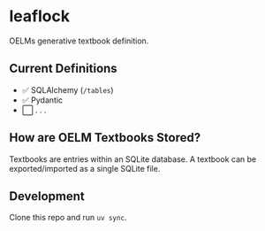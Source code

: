 # leaflock
OELMs generative textbook definition.

## Current Definitions
- ✅ SQLAlchemy (`/tables`)
- ✅ Pydantic
- ⬜ . . .

## How are OELM Textbooks Stored?
Textbooks are entries within an SQLite database. A textbook can be exported/imported as a single SQLite file.

## Development
Clone this repo and run `uv sync`.